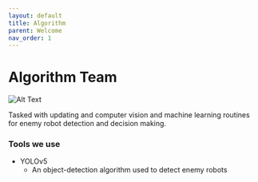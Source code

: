 ```yaml
---
layout: default
title: Algorithm
parent: Welcome
nav_order: 1
---
```


# Algorithm Team

![Alt Text](robot.gif)

Tasked with updating and computer vision and machine learning routines for enemy robot detection and decision making.
### Tools we use
- YOLOv5
	- An object-detection algorithm used to detect enemy robots
